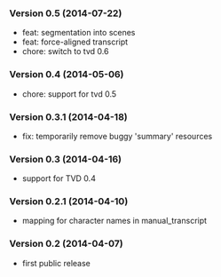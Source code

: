 ### Version 0.5 (2014-07-22)

  - feat: segmentation into scenes
  - feat: force-aligned transcript
  - chore: switch to tvd 0.6

### Version 0.4 (2014-05-06)

  - chore: support for tvd 0.5

### Version 0.3.1 (2014-04-18)

  - fix: temporarily remove buggy 'summary' resources

### Version 0.3 (2014-04-16)

  - support for TVD 0.4

### Version 0.2.1 (2014-04-10)

  - mapping for character names in manual_transcript

### Version 0.2 (2014-04-07)

  - first public release

